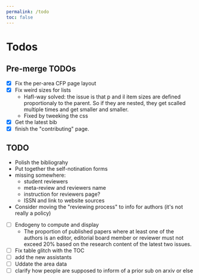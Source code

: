 ```yaml
---
permalink: /todo
toc: false
---
```


# Todos

## Pre-merge TODOs

- [x] Fix the per-area CFP page layout
- [x] Fix weird sizes for lists
    - Hafl-way solved: the issue is that p and il item sizes are defined proportionaly to the parent. So if they are nested, they get scalled multiple times and get smaller and smaller.
    - Fixed by tweeking the css
- [x] Get the latest bib
- [x] finish the "contributing" page.

## TODO

- Polish the bibliograhy
- Put together the self-notination forms
- missing somewhere:
    - student reviewers
    - meta-review and reviewers name
    - instruction for reviewers page?
    - ISSN and link to website sources
- Consider moving the "reviewing process" to info for authors (it's not really a policy)
- [ ] Endogeny to compute and display
    - The proportion of published papers where at least one of the authors is an editor, editorial board member or reviewer must not exceed 20% based on the research content of the latest two issues.
- [ ] Fix table glitch with the TOC
- [ ] add the new assistants
- [ ] Uddate the area data
- [ ] clarify how people are supposed to inform of a prior sub on arxiv or else